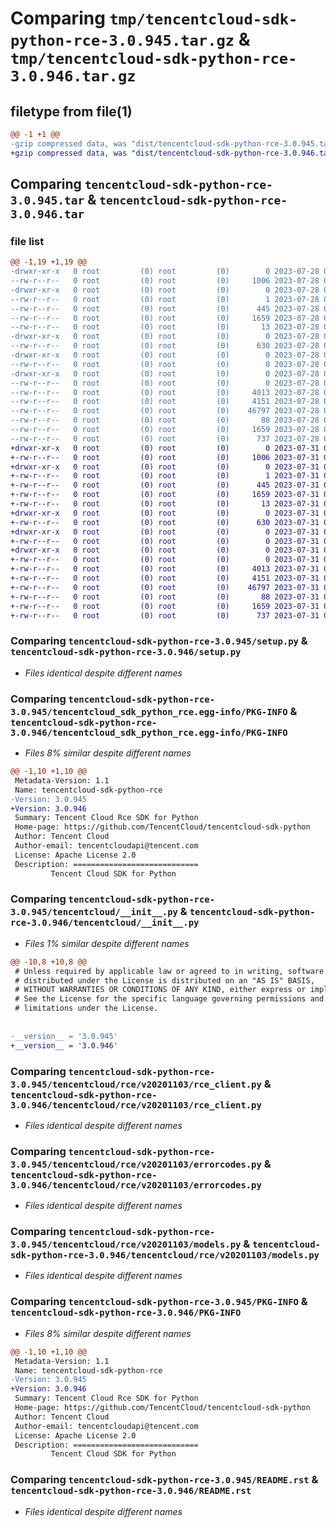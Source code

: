 # Comparing `tmp/tencentcloud-sdk-python-rce-3.0.945.tar.gz` & `tmp/tencentcloud-sdk-python-rce-3.0.946.tar.gz`

## filetype from file(1)

```diff
@@ -1 +1 @@
-gzip compressed data, was "dist/tencentcloud-sdk-python-rce-3.0.945.tar", last modified: Fri Jul 28 00:33:38 2023, max compression
+gzip compressed data, was "dist/tencentcloud-sdk-python-rce-3.0.946.tar", last modified: Mon Jul 31 00:33:53 2023, max compression
```

## Comparing `tencentcloud-sdk-python-rce-3.0.945.tar` & `tencentcloud-sdk-python-rce-3.0.946.tar`

### file list

```diff
@@ -1,19 +1,19 @@
-drwxr-xr-x   0 root         (0) root         (0)        0 2023-07-28 00:33:38.000000 tencentcloud-sdk-python-rce-3.0.945/
--rw-r--r--   0 root         (0) root         (0)     1006 2023-07-28 00:33:38.000000 tencentcloud-sdk-python-rce-3.0.945/setup.py
-drwxr-xr-x   0 root         (0) root         (0)        0 2023-07-28 00:33:38.000000 tencentcloud-sdk-python-rce-3.0.945/tencentcloud_sdk_python_rce.egg-info/
--rw-r--r--   0 root         (0) root         (0)        1 2023-07-28 00:33:38.000000 tencentcloud-sdk-python-rce-3.0.945/tencentcloud_sdk_python_rce.egg-info/dependency_links.txt
--rw-r--r--   0 root         (0) root         (0)      445 2023-07-28 00:33:38.000000 tencentcloud-sdk-python-rce-3.0.945/tencentcloud_sdk_python_rce.egg-info/SOURCES.txt
--rw-r--r--   0 root         (0) root         (0)     1659 2023-07-28 00:33:38.000000 tencentcloud-sdk-python-rce-3.0.945/tencentcloud_sdk_python_rce.egg-info/PKG-INFO
--rw-r--r--   0 root         (0) root         (0)       13 2023-07-28 00:33:38.000000 tencentcloud-sdk-python-rce-3.0.945/tencentcloud_sdk_python_rce.egg-info/top_level.txt
-drwxr-xr-x   0 root         (0) root         (0)        0 2023-07-28 00:33:38.000000 tencentcloud-sdk-python-rce-3.0.945/tencentcloud/
--rw-r--r--   0 root         (0) root         (0)      630 2023-07-28 00:33:38.000000 tencentcloud-sdk-python-rce-3.0.945/tencentcloud/__init__.py
-drwxr-xr-x   0 root         (0) root         (0)        0 2023-07-28 00:33:38.000000 tencentcloud-sdk-python-rce-3.0.945/tencentcloud/rce/
--rw-r--r--   0 root         (0) root         (0)        0 2023-07-28 00:33:38.000000 tencentcloud-sdk-python-rce-3.0.945/tencentcloud/rce/__init__.py
-drwxr-xr-x   0 root         (0) root         (0)        0 2023-07-28 00:33:38.000000 tencentcloud-sdk-python-rce-3.0.945/tencentcloud/rce/v20201103/
--rw-r--r--   0 root         (0) root         (0)        0 2023-07-28 00:33:38.000000 tencentcloud-sdk-python-rce-3.0.945/tencentcloud/rce/v20201103/__init__.py
--rw-r--r--   0 root         (0) root         (0)     4013 2023-07-28 00:33:38.000000 tencentcloud-sdk-python-rce-3.0.945/tencentcloud/rce/v20201103/rce_client.py
--rw-r--r--   0 root         (0) root         (0)     4151 2023-07-28 00:33:38.000000 tencentcloud-sdk-python-rce-3.0.945/tencentcloud/rce/v20201103/errorcodes.py
--rw-r--r--   0 root         (0) root         (0)    46797 2023-07-28 00:33:38.000000 tencentcloud-sdk-python-rce-3.0.945/tencentcloud/rce/v20201103/models.py
--rw-r--r--   0 root         (0) root         (0)       88 2023-07-28 00:33:38.000000 tencentcloud-sdk-python-rce-3.0.945/setup.cfg
--rw-r--r--   0 root         (0) root         (0)     1659 2023-07-28 00:33:38.000000 tencentcloud-sdk-python-rce-3.0.945/PKG-INFO
--rw-r--r--   0 root         (0) root         (0)      737 2023-07-28 00:33:38.000000 tencentcloud-sdk-python-rce-3.0.945/README.rst
+drwxr-xr-x   0 root         (0) root         (0)        0 2023-07-31 00:33:53.000000 tencentcloud-sdk-python-rce-3.0.946/
+-rw-r--r--   0 root         (0) root         (0)     1006 2023-07-31 00:33:53.000000 tencentcloud-sdk-python-rce-3.0.946/setup.py
+drwxr-xr-x   0 root         (0) root         (0)        0 2023-07-31 00:33:53.000000 tencentcloud-sdk-python-rce-3.0.946/tencentcloud_sdk_python_rce.egg-info/
+-rw-r--r--   0 root         (0) root         (0)        1 2023-07-31 00:33:53.000000 tencentcloud-sdk-python-rce-3.0.946/tencentcloud_sdk_python_rce.egg-info/dependency_links.txt
+-rw-r--r--   0 root         (0) root         (0)      445 2023-07-31 00:33:53.000000 tencentcloud-sdk-python-rce-3.0.946/tencentcloud_sdk_python_rce.egg-info/SOURCES.txt
+-rw-r--r--   0 root         (0) root         (0)     1659 2023-07-31 00:33:53.000000 tencentcloud-sdk-python-rce-3.0.946/tencentcloud_sdk_python_rce.egg-info/PKG-INFO
+-rw-r--r--   0 root         (0) root         (0)       13 2023-07-31 00:33:53.000000 tencentcloud-sdk-python-rce-3.0.946/tencentcloud_sdk_python_rce.egg-info/top_level.txt
+drwxr-xr-x   0 root         (0) root         (0)        0 2023-07-31 00:33:53.000000 tencentcloud-sdk-python-rce-3.0.946/tencentcloud/
+-rw-r--r--   0 root         (0) root         (0)      630 2023-07-31 00:33:53.000000 tencentcloud-sdk-python-rce-3.0.946/tencentcloud/__init__.py
+drwxr-xr-x   0 root         (0) root         (0)        0 2023-07-31 00:33:53.000000 tencentcloud-sdk-python-rce-3.0.946/tencentcloud/rce/
+-rw-r--r--   0 root         (0) root         (0)        0 2023-07-31 00:33:53.000000 tencentcloud-sdk-python-rce-3.0.946/tencentcloud/rce/__init__.py
+drwxr-xr-x   0 root         (0) root         (0)        0 2023-07-31 00:33:53.000000 tencentcloud-sdk-python-rce-3.0.946/tencentcloud/rce/v20201103/
+-rw-r--r--   0 root         (0) root         (0)        0 2023-07-31 00:33:53.000000 tencentcloud-sdk-python-rce-3.0.946/tencentcloud/rce/v20201103/__init__.py
+-rw-r--r--   0 root         (0) root         (0)     4013 2023-07-31 00:33:53.000000 tencentcloud-sdk-python-rce-3.0.946/tencentcloud/rce/v20201103/rce_client.py
+-rw-r--r--   0 root         (0) root         (0)     4151 2023-07-31 00:33:53.000000 tencentcloud-sdk-python-rce-3.0.946/tencentcloud/rce/v20201103/errorcodes.py
+-rw-r--r--   0 root         (0) root         (0)    46797 2023-07-31 00:33:53.000000 tencentcloud-sdk-python-rce-3.0.946/tencentcloud/rce/v20201103/models.py
+-rw-r--r--   0 root         (0) root         (0)       88 2023-07-31 00:33:53.000000 tencentcloud-sdk-python-rce-3.0.946/setup.cfg
+-rw-r--r--   0 root         (0) root         (0)     1659 2023-07-31 00:33:53.000000 tencentcloud-sdk-python-rce-3.0.946/PKG-INFO
+-rw-r--r--   0 root         (0) root         (0)      737 2023-07-31 00:33:53.000000 tencentcloud-sdk-python-rce-3.0.946/README.rst
```

### Comparing `tencentcloud-sdk-python-rce-3.0.945/setup.py` & `tencentcloud-sdk-python-rce-3.0.946/setup.py`

 * *Files identical despite different names*

### Comparing `tencentcloud-sdk-python-rce-3.0.945/tencentcloud_sdk_python_rce.egg-info/PKG-INFO` & `tencentcloud-sdk-python-rce-3.0.946/tencentcloud_sdk_python_rce.egg-info/PKG-INFO`

 * *Files 8% similar despite different names*

```diff
@@ -1,10 +1,10 @@
 Metadata-Version: 1.1
 Name: tencentcloud-sdk-python-rce
-Version: 3.0.945
+Version: 3.0.946
 Summary: Tencent Cloud Rce SDK for Python
 Home-page: https://github.com/TencentCloud/tencentcloud-sdk-python
 Author: Tencent Cloud
 Author-email: tencentcloudapi@tencent.com
 License: Apache License 2.0
 Description: ============================
         Tencent Cloud SDK for Python
```

### Comparing `tencentcloud-sdk-python-rce-3.0.945/tencentcloud/__init__.py` & `tencentcloud-sdk-python-rce-3.0.946/tencentcloud/__init__.py`

 * *Files 1% similar despite different names*

```diff
@@ -10,8 +10,8 @@
 # Unless required by applicable law or agreed to in writing, software
 # distributed under the License is distributed on an "AS IS" BASIS,
 # WITHOUT WARRANTIES OR CONDITIONS OF ANY KIND, either express or implied.
 # See the License for the specific language governing permissions and
 # limitations under the License.
 
 
-__version__ = '3.0.945'
+__version__ = '3.0.946'
```

### Comparing `tencentcloud-sdk-python-rce-3.0.945/tencentcloud/rce/v20201103/rce_client.py` & `tencentcloud-sdk-python-rce-3.0.946/tencentcloud/rce/v20201103/rce_client.py`

 * *Files identical despite different names*

### Comparing `tencentcloud-sdk-python-rce-3.0.945/tencentcloud/rce/v20201103/errorcodes.py` & `tencentcloud-sdk-python-rce-3.0.946/tencentcloud/rce/v20201103/errorcodes.py`

 * *Files identical despite different names*

### Comparing `tencentcloud-sdk-python-rce-3.0.945/tencentcloud/rce/v20201103/models.py` & `tencentcloud-sdk-python-rce-3.0.946/tencentcloud/rce/v20201103/models.py`

 * *Files identical despite different names*

### Comparing `tencentcloud-sdk-python-rce-3.0.945/PKG-INFO` & `tencentcloud-sdk-python-rce-3.0.946/PKG-INFO`

 * *Files 8% similar despite different names*

```diff
@@ -1,10 +1,10 @@
 Metadata-Version: 1.1
 Name: tencentcloud-sdk-python-rce
-Version: 3.0.945
+Version: 3.0.946
 Summary: Tencent Cloud Rce SDK for Python
 Home-page: https://github.com/TencentCloud/tencentcloud-sdk-python
 Author: Tencent Cloud
 Author-email: tencentcloudapi@tencent.com
 License: Apache License 2.0
 Description: ============================
         Tencent Cloud SDK for Python
```

### Comparing `tencentcloud-sdk-python-rce-3.0.945/README.rst` & `tencentcloud-sdk-python-rce-3.0.946/README.rst`

 * *Files identical despite different names*

